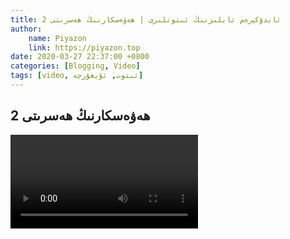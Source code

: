 ```yaml
---
title: ئابدۇكېرەم ئابلىزنىڭ ئىتوتلىرى | ھەۋەسكارنىڭ ھەسرىتى 2
author:
    name: Piyazon
    link: https://piyazon.top
date: 2020-03-27 22:37:00 +0800
categories: [Blogging, Video]
tags: [video, ئىتوت, ئۇيغۇرچە]
---
```


<style>
  @import url(/assets/css/uyghur.css);
</style>





<!-- 7 -->
<h2 class="sub-title">
  ھەۋەسكارنىڭ ھەسرىتى 2
</h2>
<video id="player7" playsinline controls
  data-poster="https://git.lug.ustc.edu.cn/flame3/images/-/raw/main/old-salon/abdu/0-6.jpg"
  wxv="wxv_1270444608039911424" src="">
  <source src="" type="video/mp4" class="p7s2" size="720" />
  <source src="" type="video/mp4" class="p7s3" size="480" />
</video>
<script>
  $.getJSON('https://api.allorigins.win/get?url=' + encodeURIComponent('http://mp.weixin.qq.com/mp/videoplayer?action=get_mp_video_play_url&vid=' + $("#player7").attr("wxv")), function (data) {
    const respon = jQuery.parseJSON(data.contents);
    const gaoqing = respon['url_info'][0]['url'].slice(0, 4) + "s" + respon['url_info'][0]['url'].slice(4);
    const biaoqing = respon['url_info'][1]['url'].slice(0, 4) + "s" + respon['url_info'][1]['url'].slice(4);
    $("#player7").attr("src", gaoqing);
    $(".p7s2").attr("src", gaoqing);
    $(".p7s3").attr("src", biaoqing);
  });
</script>

<!-- Plyr Video Player -->
<script src="/assets/js/plyr/plyr.js"></script>
<script>
  const player7 = new Plyr("#player7", {
    fullscreen: { enabled: true, fallback: true, iosNative: true, container: null },
    speed: { selected: 1, options: [0.5, 0.75, 1, 1.25, 1.5] },
  });
</script>
